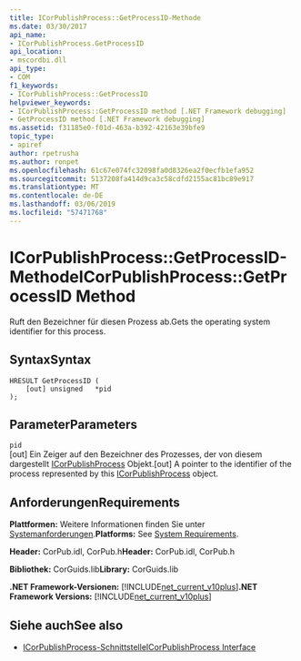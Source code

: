 ```yaml
---
title: ICorPublishProcess::GetProcessID-Methode
ms.date: 03/30/2017
api_name:
- ICorPublishProcess.GetProcessID
api_location:
- mscordbi.dll
api_type:
- COM
f1_keywords:
- ICorPublishProcess::GetProcessID
helpviewer_keywords:
- ICorPublishProcess::GetProcessID method [.NET Framework debugging]
- GetProcessID method [.NET Framework debugging]
ms.assetid: f31185e0-f01d-463a-b392-42163e39bfe9
topic_type:
- apiref
author: rpetrusha
ms.author: ronpet
ms.openlocfilehash: 61c67e074fc32098fa0d8326ea2f0ecfb1efa952
ms.sourcegitcommit: 5137208fa414d9ca3c58cdfd2155ac81bc89e917
ms.translationtype: MT
ms.contentlocale: de-DE
ms.lasthandoff: 03/06/2019
ms.locfileid: "57471768"
---
```

# <a name="icorpublishprocessgetprocessid-method"></a><span data-ttu-id="7573b-102">ICorPublishProcess::GetProcessID-Methode</span><span class="sxs-lookup"><span data-stu-id="7573b-102">ICorPublishProcess::GetProcessID Method</span></span>
<span data-ttu-id="7573b-103">Ruft den Bezeichner für diesen Prozess ab.</span><span class="sxs-lookup"><span data-stu-id="7573b-103">Gets the operating system identifier for this process.</span></span>  
  
## <a name="syntax"></a><span data-ttu-id="7573b-104">Syntax</span><span class="sxs-lookup"><span data-stu-id="7573b-104">Syntax</span></span>  
  
```  
HRESULT GetProcessID (  
    [out] unsigned   *pid  
);  
```  
  
## <a name="parameters"></a><span data-ttu-id="7573b-105">Parameter</span><span class="sxs-lookup"><span data-stu-id="7573b-105">Parameters</span></span>  
 `pid`  
 <span data-ttu-id="7573b-106">[out] Ein Zeiger auf den Bezeichner des Prozesses, der von diesem dargestellt [ICorPublishProcess](../../../../docs/framework/unmanaged-api/debugging/icorpublishprocess-interface.md) Objekt.</span><span class="sxs-lookup"><span data-stu-id="7573b-106">[out] A pointer to the identifier of the process represented by this [ICorPublishProcess](../../../../docs/framework/unmanaged-api/debugging/icorpublishprocess-interface.md) object.</span></span>  
  
## <a name="requirements"></a><span data-ttu-id="7573b-107">Anforderungen</span><span class="sxs-lookup"><span data-stu-id="7573b-107">Requirements</span></span>  
 <span data-ttu-id="7573b-108">**Plattformen:** Weitere Informationen finden Sie unter [Systemanforderungen](../../../../docs/framework/get-started/system-requirements.md).</span><span class="sxs-lookup"><span data-stu-id="7573b-108">**Platforms:** See [System Requirements](../../../../docs/framework/get-started/system-requirements.md).</span></span>  
  
 <span data-ttu-id="7573b-109">**Header:** CorPub.idl, CorPub.h</span><span class="sxs-lookup"><span data-stu-id="7573b-109">**Header:** CorPub.idl, CorPub.h</span></span>  
  
 <span data-ttu-id="7573b-110">**Bibliothek:** CorGuids.lib</span><span class="sxs-lookup"><span data-stu-id="7573b-110">**Library:** CorGuids.lib</span></span>  
  
 <span data-ttu-id="7573b-111">**.NET Framework-Versionen:** [!INCLUDE[net_current_v10plus](../../../../includes/net-current-v10plus-md.md)]</span><span class="sxs-lookup"><span data-stu-id="7573b-111">**.NET Framework Versions:** [!INCLUDE[net_current_v10plus](../../../../includes/net-current-v10plus-md.md)]</span></span>  
  
## <a name="see-also"></a><span data-ttu-id="7573b-112">Siehe auch</span><span class="sxs-lookup"><span data-stu-id="7573b-112">See also</span></span>
- [<span data-ttu-id="7573b-113">ICorPublishProcess-Schnittstelle</span><span class="sxs-lookup"><span data-stu-id="7573b-113">ICorPublishProcess Interface</span></span>](../../../../docs/framework/unmanaged-api/debugging/icorpublishprocess-interface.md)
